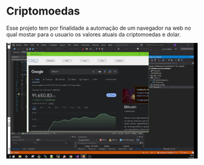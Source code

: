 # Criptomoedas

Esse projeto tem por finalidade a automação de um navegador na web no qual mostar para o usuario os valores atuais da criptomoedas e dolar.

![alt text]( https://github.com/GeovaneJorge/Criptomoedas/blob/main/img/print1.JPG)



